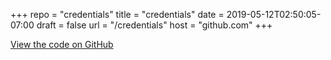 +++
repo = "credentials"
title = "credentials"
date = 2019-05-12T02:50:05-07:00
draft = false
url = "/credentials"
host = "github.com"
+++

[View the code on GitHub](https://github.com/impractical/credentials)

